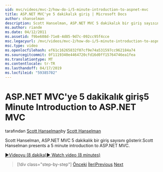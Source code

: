 ```yaml
---
uid: mvc/videos/mvc-2/how-do-i/5-minute-introduction-to-aspnet-mvc
title: ASP.NET MVC'ye 5 dakikalık giriş | Microsoft Docs
author: shanselman
description: Scott Hanselman, ASP.NET MVC 5 dakikalık bir giriş sayısını gösterir.
ms.author: riande
ms.date: 04/12/2011
ms.assetid: f9be608d-71e8-4d85-9d7c-092cc95f4cce
msc.legacyurl: /mvc/videos/mvc-2/how-do-i/5-minute-introduction-to-aspnet-mvc
msc.type: video
ms.openlocfilehash: ef61c16265832f07cf9e74a531597cc962184a74
ms.sourcegitcommit: 0f1119340e4464720cfd16d0ff15764746ea1fea
ms.translationtype: MT
ms.contentlocale: tr-TR
ms.lasthandoff: 04/17/2019
ms.locfileid: "59385702"
---
```

# <a name="5-minute-introduction-to-aspnet-mvc"></a><span data-ttu-id="597fc-103">ASP.NET MVC'ye 5 dakikalık giriş</span><span class="sxs-lookup"><span data-stu-id="597fc-103">5 Minute Introduction to ASP.NET MVC</span></span>

<span data-ttu-id="597fc-104">tarafından [Scott Hanselman](https://github.com/shanselman)</span><span class="sxs-lookup"><span data-stu-id="597fc-104">by [Scott Hanselman](https://github.com/shanselman)</span></span>

<span data-ttu-id="597fc-105">Scott Hanselman, ASP.NET MVC 5 dakikalık bir giriş sayısını gösterir.</span><span class="sxs-lookup"><span data-stu-id="597fc-105">Scott Hanselman presents a 5 minute introduction to ASP.NET MVC.</span></span>

[<span data-ttu-id="597fc-106">&#9654;Videoyu (8 dakika)</span><span class="sxs-lookup"><span data-stu-id="597fc-106">&#9654; Watch video (8 minutes)</span></span>](https://channel9.msdn.com/Blogs/ASP-NET-Site-Videos/5-minute-introduction-to-aspnet-mvc)

> [!div class="step-by-step"]
> <span data-ttu-id="597fc-107">[Önceki](aspnet-mvc-2-render-action.md)
> [İleri](how-to-best-learn-asp-net-mvc.md)</span><span class="sxs-lookup"><span data-stu-id="597fc-107">[Previous](aspnet-mvc-2-render-action.md)
[Next](how-to-best-learn-asp-net-mvc.md)</span></span>
